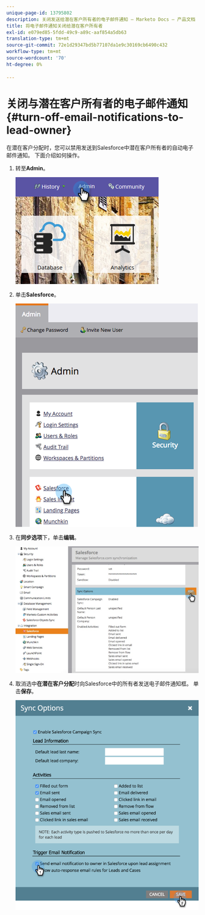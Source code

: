 ```yaml
---
unique-page-id: 13795802
description: 关闭发送给潜在客户所有者的电子邮件通知 — Marketo Docs — 产品文档
title: 将电子邮件通知关闭给潜在客户所有者
exl-id: e079ed85-5fdd-49c9-a89c-aaf854a5db63
translation-type: tm+mt
source-git-commit: 72e1d29347bd5b77107da1e9c30169cb6490c432
workflow-type: tm+mt
source-wordcount: '70'
ht-degree: 0%

---
```


# 关闭与潜在客户所有者的电子邮件通知{#turn-off-email-notifications-to-lead-owner}

在潜在客户分配时，您可以禁用发送到Salesforce中潜在客户所有者的自动电子邮件通知。 下面介绍如何操作。

1. 转至&#x200B;**Admin**。

   ![](assets/admin-1.png)

1. 单击&#x200B;**Salesforce**。

   ![](assets/adminsalesforce.png)

1. 在&#x200B;**同步选项**&#x200B;下，单击&#x200B;**编辑**。

   ![](assets/salesforcesummary2.jpg)

1. 取消选中&#x200B;**在潜在客户分配**&#x200B;时向Salesforce中的所有者发送电子邮件通知框。 单击&#x200B;**保存**。

   ![](assets/new-screen.png)
